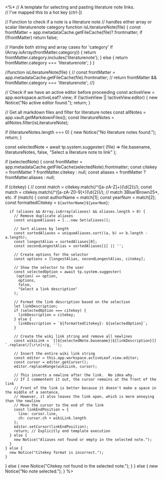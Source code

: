 <%*
// A template for selecting and pasting literature note links.  
// I've mapped this to a hot key (ctrl-])

// Function to check if a note is a literature note
// handles either array or scalar literaturenote category
function isLiteratureNote(file) {
  const frontMatter = app.metadataCache.getFileCache(file)?.frontmatter;
  if (!frontMatter) return false;

  // Handle both string and array cases for 'category'
  if (Array.isArray(frontMatter.category)) {
    return frontMatter.category.includes('literaturenote');
  } else {
    return frontMatter.category === 'literaturenote';
  }
}

//function isLiteratureNote(file) {
//  const frontMatter = app.metadataCache.getFileCache(file).frontmatter;
//  return frontMatter && frontMatter.category === 'literaturenote';
//}

// Check if we have an active editor before proceeding
const activeView = app.workspace.activeLeaf?.view;
if (!activeView || !activeView.editor) {
  new Notice("No active editor found.");
  return;
}

// Get all markdown files and filter for literature notes
const allNotes = app.vault.getMarkdownFiles();
const literatureNotes = allNotes.filter(isLiteratureNote);

if (literatureNotes.length === 0) {
  new Notice("No literature notes found.");
  return;
}

const selectedNote = await tp.system.suggester(
  (file) => file.basename,
  literatureNotes,
  false,
  "Select a literature note to link"
);

if (selectedNote) {
  const frontMatter = app.metadataCache.getFileCache(selectedNote).frontmatter;
  const citekey = frontMatter ? frontMatter.citekey : null;
  const aliases = frontMatter ? frontMatter.aliases : null;

  if (citekey) {
    // const match = citekey.match(/^([a-zA-Z]+)(\d{2})/);
    const match = citekey.match(/^([a-zA-Z0-9]+)(\d{2})/); // match 3Blue1Brown25*, etc.
    if (match) {
      const authorName = match[1];
      const yearNum = match[2];
      const formattedCitekey = `${authorName}${yearNum}`;
    
      if (aliases && Array.isArray(aliases) && aliases.length > 0) {
        // Remove duplicate aliases
        const uniqueAliases = [...new Set(aliases)];
        
        // Sort aliases by length
        const sortedAliases = uniqueAliases.sort((a, b) => b.length - a.length);
        const longestAlias = sortedAliases[0];
        const secondLongestAlias = sortedAliases[1] || '';
        
        // Create options for the selector
        const options = [longestAlias, secondLongestAlias, citekey];
        
        // Show the selector to the user
        const selectedOption = await tp.system.suggester(
         (option) => option,
          options,
          false,
          "Select a link description"
        );
        
        // Format the link description based on the selection
        let linkDescription;
        if (selectedOption === citekey) {
          linkDescription = citekey;
        } else {
          linkDescription = `${formattedCitekey}: ${selectedOption}`;
        }
        
        // Create the wiki link string and remove all newlines
        const wikiLink = `[[${selectedNote.basename}|${linkDescription}]] `.replace(/[\r\n]+/g, '');
        
        // Insert the entire wiki link string
        const editor = this.app.workspace.activeLeaf.view.editor;
        const cursor = editor.getCursor();
        editor.replaceRange(wikiLink, cursor);
        
        // This inserts a newline after the link.  No idea why.
        // If I commentent it out, the cursor remains at the front of the link
        // Front of the link is better because it doesn't make a space in the middle of a sentence.
        // However, it also leaves the link open, which is more annoying than the newline
        // Move the cursor to the end of the link
        const linkEndPosition = {
          line: cursor.line,
          ch: cursor.ch + wikiLink.length
        };
        editor.setCursor(linkEndPosition);
        return; // Explicitly end template execution
      } else {
        new Notice("Aliases not found or empty in the selected note.");
      }
    } else {
      new Notice("Citekey format is incorrect.");
    }
  } else {
    new Notice("Citekey not found in the selected note.");
  }
} else {
  new Notice("No note selected.");
}
%>
